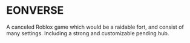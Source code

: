 # EONVERSE
A canceled Roblox game which would be a raidable fort, and consist of many settings.  Including a strong and customizable pending hub.
